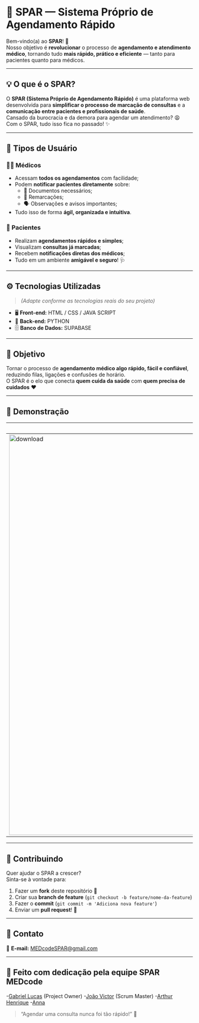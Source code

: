 # 🏥 SPAR — **Sistema Próprio de Agendamento Rápido**

Bem-vindo(a) ao **SPAR**! 🚀  
Nosso objetivo é **revolucionar** o processo de **agendamento e atendimento médico**, tornando tudo **mais rápido, prático e eficiente** — tanto para pacientes quanto para médicos.

---

## 💡 O que é o SPAR?

O **SPAR (Sistema Próprio de Agendamento Rápido)** é uma plataforma web desenvolvida para **simplificar o processo de marcação de consultas** e a **comunicação entre pacientes e profissionais de saúde**.  
Cansado da burocracia e da demora para agendar um atendimento? 😩  
Com o SPAR, tudo isso fica no passado! ✨  

---

## 👥 Tipos de Usuário

### 🧑‍⚕️ Médicos
- Acessam **todos os agendamentos** com facilidade;
- Podem **notificar pacientes diretamente** sobre:
  - 📄 Documentos necessários;
  - 🔁 Remarcações;
  - 🗣️ Observações e avisos importantes;
- Tudo isso de forma **ágil, organizada e intuitiva**.

### 🧍 Pacientes
- Realizam **agendamentos rápidos e simples**;
- Visualizam **consultas já marcadas**;
- Recebem **notificações diretas dos médicos**;
- Tudo em um ambiente **amigável e seguro**! 🩺

---

## ⚙️ Tecnologias Utilizadas
> *(Adapte conforme as tecnologias reais do seu projeto)*

- 🖥️ **Front-end:** HTML / CSS / JAVA SCRIPT
- 🧠 **Back-end:** PYTHON  
- 🗄️ **Banco de Dados:** SUPABASE  

---

## 🚀 Objetivo

Tornar o processo de **agendamento médico algo rápido, fácil e confiável**, reduzindo filas, ligações e confusões de horário.  
O SPAR é o elo que conecta **quem cuida da saúde** com **quem precisa de cuidados** ❤️  

---

## 📸 Demonstração

| Tela de Login | Painel do Paciente | Painel do Médico |
|---------------|-------------------|------------------|
| <img width="1920" height="1080" alt="download" src="https://github.com/user-attachments/assets/47134288-a23b-4085-a2ad-f4a9bd6f9012" /> | EM DESENVOLVIMENTO | EM DESENVOLVIMENTO |

---

## 🧩 Contribuindo

Quer ajudar o SPAR a crescer?  
Sinta-se à vontade para:
1. Fazer um **fork** deste repositório 🍴  
2. Criar sua **branch de feature** (`git checkout -b feature/nome-da-feature`)  
3. Fazer o **commit** (`git commit -m 'Adiciona nova feature'`)  
4. Enviar um **pull request**! 💙  

---

## 💬 Contato

📧 **E-mail:** MEDcodeSPAR@gmail.com

---

## 🩵 Feito com dedicação pela equipe **SPAR MEDcode**
-<a href="https://github.com/LoucuraGames">Gabriel Lucas</a> (Project Owner)
-<a href="https://github.com/vitorjoao1210">João Victor</a> (Scrum Master)
-<a href="https://github.com/Atr24o">Arthur Henrique</a>
-<a href="https://https://github.com/ellieminhamulher">Anna</a>
> “Agendar uma consulta nunca foi tão rápido!” 💫
